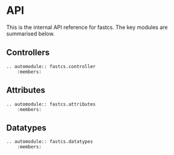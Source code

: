 # API

This is the internal API reference for fastcs. The key modules are summarised below.

## Controllers

```{eval-rst}
.. automodule:: fastcs.controller
    :members:
```

## Attributes

```{eval-rst}
.. automodule:: fastcs.attributes
    :members:
```

## Datatypes

```{eval-rst}
.. automodule:: fastcs.datatypes
    :members:
```
